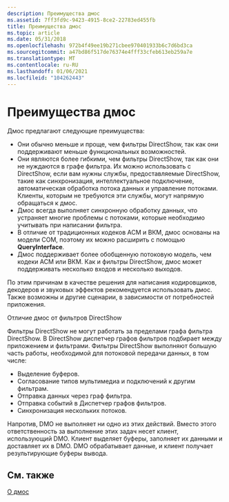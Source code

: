 ```yaml
---
description: Преимущества дмос
ms.assetid: 7ff3fd9c-9423-4915-8ce2-22783ed455fb
title: Преимущества дмос
ms.topic: article
ms.date: 05/31/2018
ms.openlocfilehash: 972b4f49ee19b271cbee970401933b6c7d6bd3ca
ms.sourcegitcommit: a47bd86f517de76374e4fff33cfeb613eb259a7e
ms.translationtype: MT
ms.contentlocale: ru-RU
ms.lasthandoff: 01/06/2021
ms.locfileid: "104262443"
---
```

# <a name="benefits-of-dmos"></a>Преимущества дмос

Дмос предлагают следующие преимущества:

-   Они обычно меньше и проще, чем фильтры DirectShow, так как они поддерживают меньше функциональных возможностей.
-   Они являются более гибкими, чем фильтры DirectShow, так как они не нуждаются в графе фильтра. Их можно использовать с DirectShow, если вам нужны службы, предоставляемые DirectShow, такие как синхронизация, интеллектуальное подключение, автоматическая обработка потока данных и управление потоками. Клиенты, которым не требуются эти службы, могут напрямую обращаться к дмос.
-   Дмос всегда выполняет синхронную обработку данных, что устраняет многие проблемы с потоками, которые необходимо учитывать при написании фильтра.
-   В отличие от традиционных кодеков ACM и ВКМ, дмос основаны на модели COM, поэтому их можно расширить с помощью **QueryInterface**.
-   Дмос поддерживает более обобщенную потоковую модель, чем кодеки ACM или ВКМ. Как и фильтры DirectShow, дмос может поддерживать несколько входов и несколько выходов.

По этим причинам в качестве решения для написания кодировщиков, декодеров и звуковых эффектов рекомендуется использовать дмос. Также возможны и другие сценарии, в зависимости от потребностей приложения.

Отличие дмос от фильтров DirectShow

Фильтры DirectShow не могут работать за пределами графа фильтра DirectShow. В DirectShow диспетчер графов фильтров подбирает между приложением и фильтрами. Фильтры DirectShow выполняют большую часть работы, необходимой для потоковой передачи данных, в том числе:

-   Выделение буферов.
-   Согласование типов мультимедиа и подключений к другим фильтрам.
-   Отправка данных через граф фильтра.
-   Отправка событий в Диспетчер графов фильтров.
-   Синхронизация нескольких потоков.

Напротив, DMO не выполняет ни одно из этих действий. Вместо этого ответственность за выполнение этих задач несет клиент, использующий DMO. Клиент выделяет буферы, заполняет их данными и доставляет их в DMO. DMO обрабатывает данные, и клиент получает результирующие буферы вывода.

## <a name="related-topics"></a>См. также

<dl> <dt>

[О дмос](about-dmos.md)
</dt> </dl>

 

 



